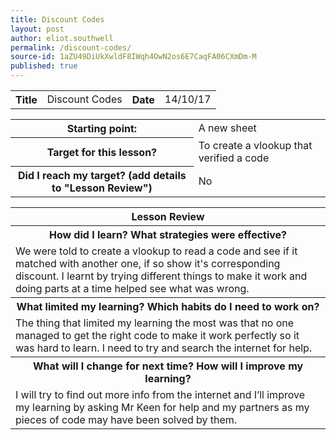 ```yaml
---
title: Discount Codes
layout: post
author: eliot.southwell
permalink: /discount-codes/
source-id: 1aZU49DiUkXwldF8IWqh4OwN2os6E7CaqFA06CXmDm-M
published: true
---
```

<table class="table1">
  <tr>
    <th>Title</th>
    <td>Discount Codes</td>
    <th>Date</th>
    <td>14/10/17</td>
  </tr>
</table>


<table class="table1">
  <tr>
    <th>Starting point:</th>
    <td>A new sheet</td>
  </tr>
  <tr>
    <th>Target for this lesson?</th>
    <td>To create a vlookup that verified a code</td>
  </tr>
  <tr>
    <th>Did I reach my target? 
(add details to "Lesson Review")</th>
    <td>No</td>
  </tr>
</table>


<table class="table1">
  <tr>
    <th>Lesson Review</th>
  </tr>
  <tr>
    <th>How did I learn? What strategies were effective? </th>
  </tr>
  <tr>
    <td>We were told to create a vlookup to read a code and see if it matched with another one, if so show it's corresponding discount. I learnt by trying different things to make it work and doing parts at a time helped see what was wrong.</td>
  </tr>
  <tr>
    <th>What limited my learning? Which habits do I need to work on? </th>
  </tr>
  <tr>
    <td>The thing that limited my learning the most was that no one managed to get the right code to make it work perfectly so it was hard to learn. I need to try and search the internet for help.</td>
  </tr>
  <tr>
    <th>What will I change for next time? How will I improve my learning?</th>
  </tr>
  <tr>
    <td>I will try to find out more info from the internet and I’ll improve my learning by asking Mr Keen for help and my partners as my pieces of code may have been solved by them.</td>
  </tr>
</table>


